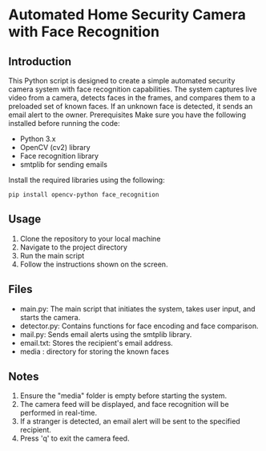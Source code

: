 # Automated Home Security Camera with Face Recognition

## Introduction
This Python script is designed to create a simple automated security camera system with face recognition capabilities. The system captures live video from a camera, detects faces in the frames, and compares them to a preloaded set of known faces. If an unknown face is detected, it sends an email alert to the owner.
Prerequisites
Make sure you have the following installed before running the code:
* Python 3.x
* OpenCV (cv2) library
* Face recognition library
* smtplib for sending emails

Install the required libraries using the following:
```
pip install opencv-python face_recognition
```
## Usage
1. Clone the repository to your local machine
2. Navigate to the project directory
3. Run the main script
4. Follow the instructions shown on the screen.
## Files
* main.py: The main script that initiates the system, takes user input, and starts the camera.
* detector.py: Contains functions for face encoding and face comparison.
* mail.py: Sends email alerts using the smtplib library.
* email.txt: Stores the recipient's email address.
* media : directory for storing the known faces
## Notes
1. Ensure the "media" folder is empty before starting the system.
2. The camera feed will be displayed, and face recognition will be performed in real-time.
3. If a stranger is detected, an email alert will be sent to the specified recipient.
4. Press 'q' to exit the camera feed.
